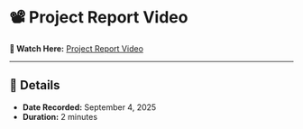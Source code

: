 # 📽️ Project Report Video  

**🔗 Watch Here:** [Project Report Video](https://drive.google.com/file/d/1Skx18H_91m_rO5Cz3U-Ti709xQt1RRuv/view?usp=sharing)  

---

## 📅 Details  
- **Date Recorded:** September 4, 2025  
- **Duration:** 2 minutes  
